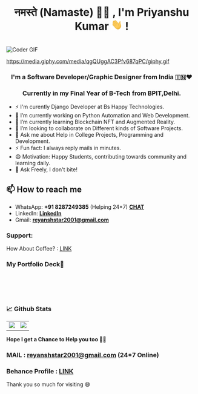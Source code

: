 <h1 align="center"> नमस्ते (Namaste) 🙏🏻 , I'm Priyanshu Kumar <img src="https://raw.githubusercontent.com/ABSphreak/ABSphreak/master/gifs/Hi.gif" width="30px"> ! </h1>

<br>
 <img src="https://media.giphy.com/media/qgQUggAC3Pfv687qPC/giphy.gif" alt="Coder GIF" width="480" height="360">
</br>

https://media.giphy.com/media/qgQUggAC3Pfv687qPC/giphy.gif

<h3 align="center">I'm a Software Developer/Graphic Designer from India 🇮🇳❤</h3>
<h3 align="center">Currently in my Final Year of B-Tech from BPIT,Delhi. </h3>

- ⚡  I'm curently Django Developer at Bs Happy Technologies.
- 🔭 I’m currently working on Python Automation and Web Development.
- 🌱 I’m currently learning Blockchain NFT and Augmented Reality. 
- 👯 I’m looking to collaborate on Different kinds of Software Projects.
- 💬 Ask me about Help in College Projects, Programming and Development.
- ⚡ Fun fact: I always reply mails in minutes.
- 😄 Motivation: Happy Students, contributing towards community and learning daily. 
- 🌱 Ask Freely, I don't bite! 

## 📫 How to reach me
-    WhatsApp: **+91 8287249385** (Helping 24*7) **[CHAT]()** 
-    LinkedIn: **[LinkedIn](https://www.linkedin.com/in/priyanshukumardesigner/)**
-    Gmail: **reyanshstar2001@gmail.com**

 <h3 align="left">Support:</h3>
 
 How About Coffee? : [LINK](https://www.buymeacoffee.com/kumpz111O)

### My Portfolio Deck🔭


<div style="padding: 20px 0px;"><img src="./qwerty.png" alt=""></div>


### 📈 Github Stats

<table width="100%">
  <tr>
    <td>
<img height="180em" src="https://github-readme-stats.vercel.app/api?username=virusinlinux&show_icons=true&hide_border=true&theme=prussian"/> </td>
 <td> <img height="180em" src="https://github-readme-stats.vercel.app/api/top-langs/?username=virusinlinux&show_icons=true&hide_border=true&layout=compact&langs_count=8&theme=prussian"/> </td>
  </tr>
 <table>
   
   
**Hope I get a Chance to Help you too 🙏🙏**

### MAIL : **reyanshstar2001@gmail.com** (24*7 Online)
   
### Behance Profile : [LINK](https://www.behance.net/reyanshstar)
   

Thank you so much for visiting 😄
